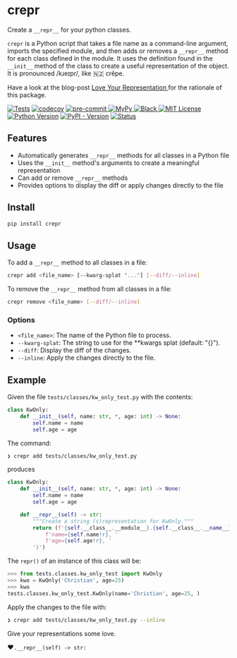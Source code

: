 # crepr

Create a ``__repr__`` for your python classes.


`crepr` is a Python script that takes a file name as a command-line argument, imports the specified module, and then adds or removes a `__repr__` method for each class defined in the module. It uses the definition found in the `__init__` method of the class to create a useful representation of the object.
It is pronounced /kɹeɪpr/, like 🇳🇿 crêpe.

Have a look at the blog-post [Love Your Representation
](https://dev.to/ldrscke/love-your-representation-27mm) for the rationale of this package.


[![Tests](https://github.com/cleder/crepr/actions/workflows/run-all-tests.yml/badge.svg?branch=main)](https://github.com/cleder/crepr/actions/workflows/run-all-tests.yml)
[![codecov](https://codecov.io/gh/cleder/crepr/graph/badge.svg?token=EGCcrWkpay)](https://codecov.io/gh/cleder/crepr)
[![pre-commit](https://img.shields.io/badge/pre--commit-enabled-brightgreen?logo=pre-commit)
](https://github.com/pre-commit/pre-commit)
[![MyPy](https://img.shields.io/badge/type_checker-mypy-blue)
](http://mypy-lang.org/)
[![Black](https://img.shields.io/badge/code_style-black-000000)
](https://github.com/psf/black)
[![MIT License](https://img.shields.io/pypi/l/crepr)](https://opensource.org/license/mit/)
[![Python Version](https://img.shields.io/pypi/pyversions/crepr)](https://www.python.org/)
[![PyPI - Version](https://img.shields.io/pypi/v/crepr)](https://pypi.org/project/crepr/)
[![Status](https://img.shields.io/pypi/status/crepr)](https://pypi.org/project/crepr/)


## Features

* Automatically generates `__repr__` methods for all classes in a Python file
* Uses the `__init__` method's arguments to create a meaningful representation
* Can add or remove `__repr__` methods
* Provides options to display the diff or apply changes directly to the file

## Install

```bash
pip install crepr
```

## Usage

To add a `__repr__` method to all classes in a file:

```bash
crepr add <file_name> [--kwarg-splat "..."] [--diff/--inline]
```

To remove the `__repr__` method from all classes in a file:

```bash
crepr remove <file_name> [--diff/--inline]
```

### Options

* `<file_name>`: The name of the Python file to process.
* `--kwarg-splat`: The string to use for the **kwargs splat (default: "{}").
* `--diff`: Display the diff of the changes.
* `--inline`: Apply the changes directly to the file.

## Example

Given the file `tests/classes/kw_only_test.py` with the contents:

```python
class KwOnly:
    def __init__(self, name: str, *, age: int) -> None:
        self.name = name
        self.age = age
```

The command:

```bash
❯ crepr add tests/classes/kw_only_test.py
```

produces

```python
class KwOnly:
    def __init__(self, name: str, *, age: int) -> None:
        self.name = name
        self.age = age

    def __repr__(self) -> str:
        """Create a string (c)representation for KwOnly."""
        return (f'{self.__class__.__module__}.{self.__class__.__name__}('
            f'name={self.name!r}, '
            f'age={self.age!r}, '
        ')')
```

The `repr()` of an instance of this class will be:

```python
>>> from tests.classes.kw_only_test import KwOnly
>>> kwo = KwOnly('Christian', age=25)
>>> kwo
tests.classes.kw_only_test.KwOnly(name='Christian', age=25, )
```

Apply the changes to the file with:

```bash
❯ crepr add tests/classes/kw_only_test.py --inline
```

Give your representations some love.

❤️`.__repr__(self) -> str:`
